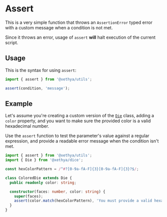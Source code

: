 # Assert

This is a very simple function that throws an `AssertionError` typed error with a custom message when a condition is not met.

Since it throws an error, usage of `assert` **will** halt execution of the current script.

## Usage

This is the syntax for using `assert`:

```typescript
import { assert } from '@xethya/utils';

assert(condition, 'message');
```

## Example

Let's assume you're creating a custom version of the [`Die`](../components/dice.md) class, adding a `color` property,
and you want to make sure the provided color is a valid hexadecimal number.

Use the `assert` function to test the parameter's value against a regular expression, and provide a readable error message when the condition isn't met.

```typescript
import { assert } from '@xethya/utils';
import { Die } from '@xethya/dice';

const hexColorPattern = /^#?[0-9a-fA-F]{3}[0-9a-fA-F]{3}?$/;

class ColoredDie extends Die {
  public readonly color: string;

  constructor(faces: number, color: string) {
    super(faces);
    assert(color.match(hexColorPattern), 'You must provide a valid hexadecimal color');
  }
}
```